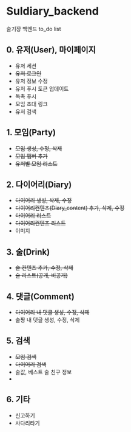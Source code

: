 # Suldiary_backend
술기장 백엔드 to_do list

## 0. 유저(User), 마이페이지
- 유저 세션
- ~~유저 로그인~~
- 유저 정보 수정
- 유저 푸시 토큰 업데이트
- 독촉 푸시
- 모임 초대 링크 
- 유저 검색

## 1. 모임(Party)
- ~~모임 생성, 수정, 삭제~~
- ~~모임 맴버 추가~~
- ~~유저별 모임 리스트~~


## 2. 다이어리(Diary)
- ~~다이어리 생성, 삭제, 수정~~
- ~~다이어리컨텐츠(Diary_content) 추가, 삭제, 수정~~
- ~~다이어리 리스트~~
- ~~다이어리컨텐츠 리스트~~
- 이미지

## 3. 술(Drink)
- ~~술 컨텐츠 추가, 수정, 삭제~~
- ~~술 리스트(공개, 비공개)~~

## 4. 댓글(Comment)
- ~~다이어리 내 댓글 생성, 수정, 삭제~~ 
- 술짱 내 댓글 생성, 수정, 삭제

## 5. 검색
- ~~모임 검색~~
- ~~다이어리 검색~~
- 술값, 베스트 술 친구 정보
- 

## 6. 기타
- 신고하기
- 사다리타기
